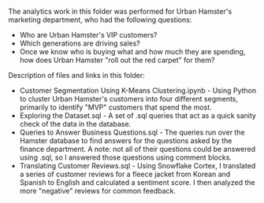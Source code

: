 The analytics work in this folder was performed for Urban Hamster's marketing department, who had the following questions:
- Who are Urban Hamster's VIP customers?
- Which generations are driving sales?
- Once we know who is buying what and how much they are spending, how does Urban Hamster "roll out the red carpet" for them?

Description of files and links in this folder:
- Customer Segmentation Using K-Means Clustering.ipynb - Using Python to cluster Urban Hamster's customers into four different segments, primarily to identify "MVP" customers that spend the most.
- Exploring the Dataset.sql - A set of .sql queries that act as a quick sanity check of the data in the database.
- Queries to Answer Business Questions.sql - The queries run over the Hamster database to find answers for the questions asked by the finance department. A note: not all of their questions could be answered using .sql, so I answered those questions using comment blocks.
- Translating Customer Reviews.sql - Using Snowflake Cortex, I translated a series of customer reviews for a fleece jacket from Korean and Spanish to English and calculated a sentiment score. I then analyzed the more "negative" reviews for common feedback.
